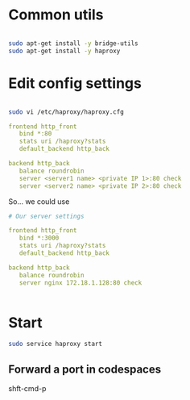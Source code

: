 
# Common utils

```bash

sudo apt-get install -y bridge-utils
sudo apt-get install -y haproxy

```

# Edit config settings

```bash

sudo vi /etc/haproxy/haproxy.cfg


```



```yaml
frontend http_front
   bind *:80
   stats uri /haproxy?stats
   default_backend http_back

backend http_back
   balance roundrobin
   server <server1 name> <private IP 1>:80 check
   server <server2 name> <private IP 2>:80 check
```

So... we could use

```yaml
# Our server settings

frontend http_front
   bind *:3000
   stats uri /haproxy?stats
   default_backend http_back

backend http_back
   balance roundrobin
   server nginx 172.18.1.128:80 check
   
```

# Start

```bash
sudo service haproxy start

```

## Forward a port in codespaces


shft-cmd-p
